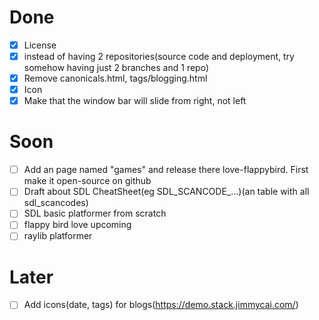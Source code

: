 # Done
- [x] License
- [x] instead of having 2 repositories(source code and deployment, try somehow having just 2 branches and 1 repo)
- [x] Remove canonicals.html, tags/blogging.html
- [x] Icon
- [x] Make that the window bar will slide from right, not left

# Soon
- [ ] Add an page named "games" and release there love-flappybird. First make it open-source on github
- [ ] Draft about SDL CheatSheet(eg SDL_SCANCODE_...)(an table with all sdl_scancodes)
- [ ] SDL basic platformer from scratch
- [ ] flappy bird love upcoming
- [ ] raylib platformer

# Later
- [ ] Add icons(date, tags) for blogs(https://demo.stack.jimmycai.com/)
